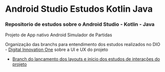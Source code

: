 # Android Studio Estudos Kotlin Java
### Repositorio de estudos sobre o Android Studio - Kotlin - Java

Projeto de App nativo Android Simulador de Partidas

Organização das branchs para entendimento dos estudos realizados no DIO - [Digital Innovation One](https://web.dio.me/course/componentes-layouts-e-uiux-em-apps-android/learning/70fe257d-e191-43b3-89b5-a5dbb5e6cd9a?back=/browse) sobre a UI e UX do projeto

   - [Branch do lançamento dos layouts e inicio dos estudos de interações do projeto](https://github.com/LanowarJR/Android-Studio-Estudos-Kotlin-Java/tree/release-layouts-ui-ux)
